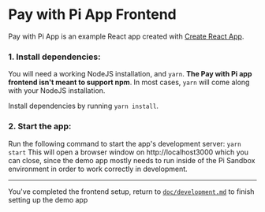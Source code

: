 # Pay with Pi App Frontend

Pay with Pi App is an example React app created with [Create React App](https://create-react-app.dev/).

### 1. Install dependencies:

You will need a working NodeJS installation, and `yarn`. **The Pay with Pi app frontend isn't meant to support npm**.
In most cases, `yarn` will come along with your NodeJS installation.

Install dependencies by running `yarn install`.

### 2. Start the app:

Run the following command to start the app's development server: `yarn start`
This will open a browser window on http://localhost3000 which you can close, since the demo app mostly needs
to run inside of the Pi Sandbox environment in order to work correctly in development.

---
You've completed the frontend setup, return to [`doc/development.md`](../doc/development.md) to finish setting up the demo app
